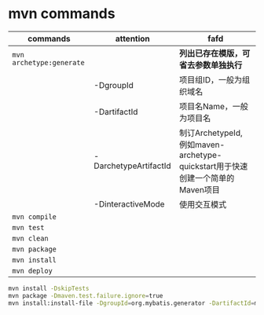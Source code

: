 # mvn commands
|          commands       |   attention     |fafd|
|-------------------------|-----------------|----|
|`mvn archetype:generate` | |**列出已存在模版，可省去参数单独执行**     |
|                         |  -DgroupId      |项目组ID，一般为组织域名|
|                         |  -DartifactId   |项目名Name，一般为项目名|
|                         |  -DarchetypeArtifactId|制订ArchetypeId, 例如maven-archetype-quickstart用于快速创建一个简单的Maven项目|
|                         |  -DinteractiveMode  |使用交互模式|
| `mvn compile`           | 
| `mvn test`              |
| `mvn clean`             |
| `mvn package`           |
| `mvn install`           |
| `mvn deploy`            |


```bash
mvn install -DskipTests
mvn package -Dmaven.test.failure.ignore=true
mvn install:install-file -DgroupId=org.mybatis.generator -DartifactId=mybatis-generator-core -Dversion-1.3.6 -Dpackaging=jar -Dfile=/Users/spring/Downloads/mybatis-generator-core-1.3.6.jar
```